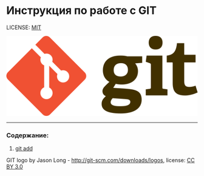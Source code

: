 # Инструкция по работе с GIT

LICENSE: [MIT](./license.md)

![](./logo%20git/Git-logo.svg.png)

---

### Содержание:
1. [git add](./add.md)

GIT logo by Jason Long - http://git-scm.com/downloads/logos, license: [CC BY 3.0](https://creativecommons.org/licenses/by/3.0/)